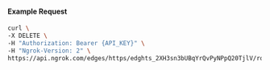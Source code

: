 <!-- Code generated for API Clients. DO NOT EDIT. -->

#### Example Request

```bash
curl \
-X DELETE \
-H "Authorization: Bearer {API_KEY}" \
-H "Ngrok-Version: 2" \
https://api.ngrok.com/edges/https/edghts_2XH3sn3bUBqYrQvPyNPpQ20TjlV/routes/edghtsrt_2XH3soZexnN1fU8meV1RC1XcnnX/compression
```
